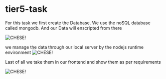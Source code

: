 # tier5-task
For this task we first create the Database. We use the noSQL database called mongodb. And our Data will enscripted from there

![CHESE!](https://cms-assets.tutsplus.com/cdn-cgi/image/width=630/uploads/users/362/posts/31840/image/Screen%20Shot%202018-09-09%20at%2008.15.53.png)

we manage the data through our local server by the nodejs runtime environment
![CHESE!](https://fiverr-res.cloudinary.com/images/t_main1,q_auto,f_auto,q_auto,f_auto/gigs/105468196/original/b271225dd9ed1e7a3715ece6c5a79b683d4455b7/code-a-load-of-node-js.png)

Last of all we take them in our frontend and show them as per requirements


![CHESE!](https://i.ytimg.com/vi/OJEQaVT45XA/maxresdefault.jpg)
